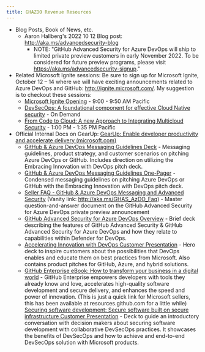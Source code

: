 ```yaml
---
title: GHAZDO Revenue Resources
---
```


- Blog Posts, Book of News, etc. 
  - Aaron Hallberg's 2022 10 12 Blog post: http://aka.ms/advancedsecurity-blog
    - NOTE: "GitHub Advanced Security for Azure DevOps will ship to limited private preview customers in early November 2022. To be considered for future preview programs, please visit  https://aka.ms/advancedsecurity-signup."
- Related Microsoft Ignite sessions: Be sure to sign up for Microsoft Ignite, October 12 – 14 where we will have exciting announcements related to Azure DevOps and GitHub:  http://ignite.microsoft.com/. My suggestion is to checkout these sessions: 
  - [Microsoft Ignite Opening](https://ignite.microsoft.com/en-US/sessions/8ac931a9-945f-4b45-9a6d-f37ee5c1b2bc?source=sessions) - 9:00 - 9:50 AM Pacific
  - [DevSecOps: A foundational component for effective Cloud Native security](https://ignite.microsoft.com/en-US/sessions/418befd8-a7ee-4f46-a6a8-8b522b120135?source=sessions) - On Demand
  - [From Code to Cloud: A new Approach to Integrating Multicloud Security](https://ignite.microsoft.com/en-US/sessions/28f61a40-f1e6-43d8-9fd0-e3c8c6267bac?source=sessions) - 1:00 PM - 1:35 PM Pacific
- Official Internal Docs on GearUp: [GearUp: Enable developer productivity and accelerate delivery (microsoft.com)](https://gearup.microsoft.com/checklists/enable-developer-productivity-and-accelerate-delivery?tab=sp-checklist&sale-stage=listen-consult&seg=enterprise)
  - [GitHub & Azure DevOps Messaging Guidelines Deck](https://gearup.microsoft.com/download/12d7f871-5285-4b5e-ddaa-08da980dbb27) - Messaging guidelines, product strategy, and customer scenarios on pitching Azure DevOps or GitHub. Includes direction on utilizing the Embracing Innovation with DevOps pitch deck.
  - [GitHub & Azure DevOps Messaging Guidelines One-Pager](https://gearup.microsoft.com/download/c74b302f-a8f1-4419-98a0-72254b550ad8) - Condensed messaging guidelines on pitching Azure DevOps or GitHub with the Embracing Innovation with DevOps pitch deck.
  - [Seller FAQ - GitHub & Azure DevOps Messaging and Advanced Security](https://gearup.microsoft.com/download/67e0e01b-5081-4438-9c5c-e9ab593c4e21) (Vanity link: http://aka.ms/GHAS_AzDO_Faq) - Master question-and-answer document on the GitHub Advanced Security for Azure DevOps private preview announcement
  - [GitHub Advanced Security for Azure DevOps Overview](https://gearup.microsoft.com/download/8b78f8ea-e194-4d32-7287-08daab15a6e0) - Brief deck describing the features of GitHub Advanced Security & GitHub Advanced Security for Azure DevOps and how they relate to capabilities within Defender for DevOps.
  - [Accelerating Innovation with DevOps Customer Presentation](https://gearup.microsoft.com/download/60415b7a-421c-4bfd-acd4-fd76fdacf838) - Hero deck to inspire customers about the possibilities that DevOps enables and educate them on best practices from Microsoft. Also contains product pitches for GitHub, Azure, and hybrid solutions.
  - [GitHub Enterprise eBook: How to transform your business in a digital world](https://gearup.microsoft.com/download/b6a5538a-2be0-4aea-aba7-eb4613c07c05) - GitHub Enterprise empowers developers with tools they already know and love, accelerates high-quality software development and secure delivery, and enhances the speed and power of innovation.  (This is just a quick link for Microsoft sellers, this has been available at resources.github.com for a little while)
[Securing software development: Secure software built on secure infrastructure Customer Presentation](https://gearup.microsoft.com/download/7804e237-0ff4-4ea9-8398-f03b56e79fb7) - Deck to guide an introductory conversation with decision makers about securing software development with collaborative DevSecOps practices. It showcases the benefits of DevSecOps and how to achieve and end-to-end DevSecOps solution with Microsoft products.